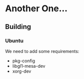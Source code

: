 # Another One...

## Building

### Ubuntu

We need to add some requirements:

* pkg-config
* libgl1-mesa-dev
* xorg-dev


